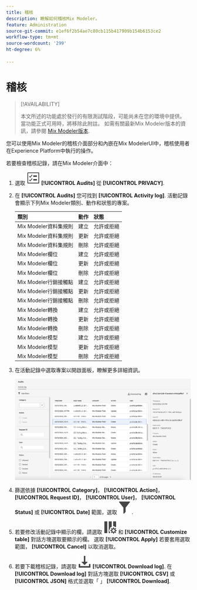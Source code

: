 ```yaml
---
title: 稽核
description: 瞭解如何稽核Mix Modeler。
feature: Administration
source-git-commit: e1ef6f2b54ae7c80cb115b417909b154b6153ce2
workflow-type: tm+mt
source-wordcount: '299'
ht-degree: 6%

---
```


# 稽核

>[!AVAILABILITY]
>
>本文所述的功能處於發行的有限測試階段，可能尚未在您的環境中提供。 當功能正式可用時，將移除此附註。 如需有關最新Mix Modeler版本的資訊，請參閱 [Mix Modeler版本](/help/releases/latest.md).

您可以使用Mix Modeler的稽核介面部分和內嵌在Mix ModelerUI中，稽核使用者在Experience Platform中執行的操作。

若要檢查稽核記錄，請在Mix Modeler介面中：

1. 選取 ![任務清單](../assets/icons/TaskList.svg) **[!UICONTROL Audits]** 從 **[!UICONTROL PRIVACY]**.

1. 在 **[!UICONTROL Audits]** 您可找到 **[!UICONTROL Activity log]**. 活動記錄會顯示下列Mix Modeler類別、動作和狀態的專案。

   | 類別 | 動作 | 狀態 |
   |---|---|---|
   | Mix Modeler資料集規則 | 建立 | 允許或拒絕 |
   | Mix Modeler資料集規則 | 更新 | 允許或拒絕 |
   | Mix Modeler資料集規則 | 刪除 | 允許或拒絕 |
   | Mix Modeler欄位 | 建立 | 允許或拒絕 |
   | Mix Modeler欄位 | 更新 | 允許或拒絕 |
   | Mix Modeler欄位 | 刪除 | 允許或拒絕 |
   | Mix Modeler行銷接觸點 | 建立 | 允許或拒絕 |
   | Mix Modeler行銷接觸點 | 更新 | 允許或拒絕 |
   | Mix Modeler行銷接觸點 | 刪除 | 允許或拒絕 |
   | Mix Modeler轉換 | 建立 | 允許或拒絕 |
   | Mix Modeler轉換 | 更新 | 允許或拒絕 |
   | Mix Modeler轉換 | 刪除 | 允許或拒絕 |
   | Mix Modeler模型 | 建立 | 允許或拒絕 |
   | Mix Modeler模型 | 更新 | 允許或拒絕 |
   | Mix Modeler模型 | 刪除 | 允許或拒絕 |

1. 在活動記錄中選取專案以開啟面板，瞭解更多詳細資訊。

   ![Mix Modeler稽核](../assets/mix-modeler-audit.png)

1. 篩選依據 **[!UICONTROL Category]**， **[!UICONTROL Action]**， **[!UICONTROL Request ID]**， **[!UICONTROL User]**， **[!UICONTROL Status]** 或 **[!UICONTROL Date]** 範圍，選取 ![篩選](../assets/icons/Filter.svg).

1. 若要修改活動記錄中顯示的欄，請選取 ![欄](../assets/icons/ColumnSetting.svg) 和 **[!UICONTROL Customize table]** 對話方塊選取要顯示的欄。 選取 **[!UICONTROL Apply]** 若要套用選取範圍， **[!UICONTROL Cancel]** 以取消選取。

1. 若要下載稽核記錄，請選取 ![下載](../assets/icons/Download.svg) **[!UICONTROL Download log]**. 在 **[!UICONTROL Download log]** 對話方塊選取 **[!UICONTROL CSV]** 或 **[!UICONTROL JSON]** 格式並選取「 」 **[!UICONTROL Download]**.


